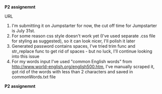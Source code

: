 ****************************************P2 assignemnt****************************************

URL


1. I'm submitting it on Jumpstarter for now, the cut off time for Jumpstarter is July 31st.
2. For some reason css style doesn't work yet (I've used separate .css file for styling as suggested),
   so it can look nicer, I'll polish it later
3. Generated password  contains spaces, I've tried trim func and str_replace func to get rid of spaces - but no luck,
   I'll continue looking into this issue
4. For my words input I've used "common English words" from http://www.world-english.org/english500.htm,
   I've manually scraped it, got rid of the words with less than 2 characters and saved in commonWords.txt file
   


****************************************P2 assignemnt****************************************
